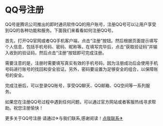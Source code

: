 # QQ号注册

QQ号是腾讯公司推出的即时通讯软件QQ的用户账号，注册QQ号可以让用户享受到QQ的各种功能和服务。下面我们来看看如何注册QQ号。

首先，打开QQ官网或者QQ手机客户端，点击“注册”按钮。然后根据页面提示填写个人信息，包括手机号码、密码、昵称等。在填写完毕后，点击“获取验证码”并输入收到的验证码，然后点击“注册”按钮即可完成注册。

需要注意的是，注册时需要填写真实有效的手机号码，因为注册成功后会使用手机号码进行账号的找回和安全验证。另外，密码要设置为足够安全的组合，以保障账号的安全。

完成注册后，可以登录QQ账号，享受QQ聊天、QQ邮箱、QQ空间等一系列服务。

如果您在注册QQ号过程中遇到任何问题，可以通过官方网站或者客服热线寻求帮助。祝您注册愉快！

更多关于QQ号注册 请通过✈与我们联系,感谢阅读！[点我联系✈](https://blog.G208.com)